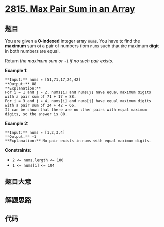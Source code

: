 # [2815. Max Pair Sum in an Array](https://leetcode.com/problems/max-pair-sum-in-an-array)

## 题目

You are given a **0-indexed** integer array `nums`. You have to find the
**maximum** sum of a pair of numbers from `nums` such that the maximum
**digit** in both numbers are equal.

Return _the maximum sum or_ `-1` _if no such pair exists_.



**Example 1:**

    
    
    **Input:** nums = [51,71,17,24,42]
    **Output:** 88
    **Explanation:** 
    For i = 1 and j = 2, nums[i] and nums[j] have equal maximum digits with a pair sum of 71 + 17 = 88. 
    For i = 3 and j = 4, nums[i] and nums[j] have equal maximum digits with a pair sum of 24 + 42 = 66.
    It can be shown that there are no other pairs with equal maximum digits, so the answer is 88.

**Example 2:**

    
    
    **Input:** nums = [1,2,3,4]
    **Output:** -1
    **Explanation:** No pair exists in nums with equal maximum digits.
    



**Constraints:**

  * `2 <= nums.length <= 100`
  * `1 <= nums[i] <= 104`


## 题目大意

## 解题思路

## 代码

```javascript

```
